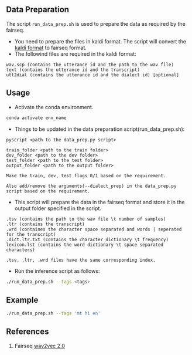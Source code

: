 ## Data Preparation
The script `run_data_prep.sh` is used to prepare the data as required by the fairseq.
* You need to prepare the files in kaldi format. The script will convert the [kaldi format](https://kaldi-asr.org/doc/data_prep.html) to fairseq format.
* The followind files are required in the kaldi format:
```
wav.scp (contains the utterance id and the path to the wav file)
text (contains the utterance id and the transcript)
utt2dial (contains the utterance id and the dialect id) [optional]
```
## Usage
* Activate the conda environment.
```bash
conda activate env_name
```
* Things to be updated in the data preparation script(run_data_prep.sh):

```
pyscript <path to the data_prep.py script>

train_folder <path to the train folder>
dev_folder <path to the dev folder>
test_folder <path to the test folder>
output_folder <path to the output folder>

Make the train, dev, test flags 0/1 based on the requirement.

Also add/remove the arguments(--dialect_prep) in the data_prep.py script based on the requirement.
```

* This script will prepare the data in the fairseq format and store it in the output folder specified in the script.
```
.tsv (contains the path to the wav file \t number of samples)
.ltr (contains the transcript)
.wrd (containes the character space separated and words | seperated for the transcript)
.dict.ltr.txt (contains the character dictionary \t frequency)
lexicon.lst (contains the word dictionary \t space separated characters)

.tsv, .ltr, .wrd files have the same corresponding index.
```

* Run the inference script as follows:
```bash
./run_data_prep.sh --tags <tags>
```

## Example

```bash
./run_data_prep.sh --tags 'mt hi en' 
```

## References
1. Fairseq [wav2vec 2.0](https://github.com/facebookresearch/fairseq/blob/main/examples/wav2vec/README.md)